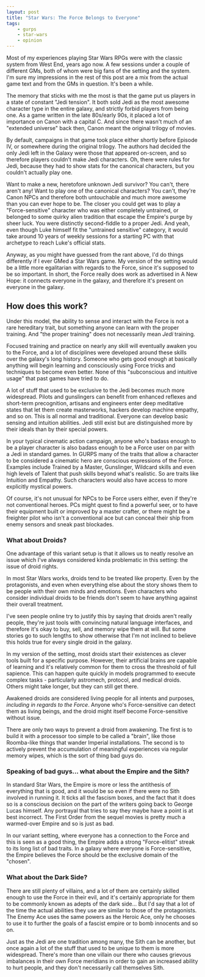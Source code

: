 ```yaml
---
layout: post
title: "Star Wars: The Force Belongs to Everyone"
tags:
    - gurps
    - star-wars
    - opinion
---
```


Most of my experiences playing Star Wars RPGs were with the classic system from
West End, years ago now. A few sessions under a couple of different GMs, both of
whom were big fans of the setting and the system. I'm sure my impressions in the
rest of this post are a mix from the actual game text and from the GMs in
question. It's been a while.

The memory that sticks with me the most is that the game put us players in a
state of constant "Jedi tension". It both sold Jedi as the most awesome
character type in the entire galaxy, and strictly forbid players from being
one. As a game written in the late 80s/early 90s, it placed a lot of importance
on Canon with a capital C. And since there wasn't much of an "extended universe"
back then, Canon meant the original trilogy of movies.

By default, campaigns in that game took place either shortly before Episode IV,
or somewhere during the original trilogy. The authors had decided the only Jedi
left in the Galaxy were those that appeared on-screen, and so therefore players
couldn't make Jedi characters. Oh, there were rules for Jedi, because they had
to show stats for the canonical characters, but you couldn't actually play one.

Want to make a new, heretofore unknown Jedi survivor? You can't, there aren't
any! Want to play one of the canonical characters? You can't, they're Canon NPCs
and therefore both untouchable and much more awesome than you can ever hope to
be. The closer you could get was to play a "Force-sensitive" character who was
either completely untrained, or belonged to some quirky alien tradition that
escape the Empire's purge by sheer luck. You were distinctly second-fiddle to a
proper Jedi. And yeah, even though Luke himself fit the "untrained sensitive"
category, it would take around 10 years of weekly sessions for a starting PC
with that archetype to reach Luke's official stats.

Anyway, as you might have guessed from the rant above, I'd do things differently
if I ever GMed a Star Wars game. My version of the setting would be a little
more egalitarian with regards to the Force, since it's supposed to be so
important. In short, the Force really does work as advertised in A New Hope: it
connects everyone in the galaxy, and therefore it's present on everyone in the
galaxy.

## How does this work?

Under this model, the ability to sense and interact with the Force is not a rare
hereditary trait, but something anyone can learn with the proper training. And
"the proper training" does not necessarily mean _Jedi_ training.

Focused training and practice on nearly any skill will eventually awaken you to
the Force, and a lot of disciplines were developed around these skills over the
galaxy's long history. Someone who gets good enough at basically anything will
begin learning and consciously using Force tricks and techniques to become even
better. None of this "subconscious and intuitive usage" that past games have
tried to do.

A lot of stuff that used to be exclusive to the Jedi becomes much more
widespread. Pilots and gunslingers can benefit from enhanced reflexes and
short-term precognition, artisans and engineers enter deep meditative states
that let them create masterworks, hackers develop machine empathy, and so
on. This is all normal and traditional. Everyone can develop basic sensing and
intuition abilities. Jedi still exist but are distinguished more by their ideals
than by their special powers.

In your typical cinematic action campaign, anyone who's badass enough to be a
player character is also badass enough to be a Force user on par with a Jedi in
standard games. In GURPS many of the traits that allow a character to be
considered a cinematic hero are conscious expressions of the Force. Examples
include Trained by a Master, Gunslinger, Wildcard skills and even high levels of
Talent that push skills beyond what's realistic. So are traits like Intuition
and Empathy. Such characters would also have access to more explicitly mystical
powers.

Of course, it's not unusual for NPCs to be Force users either, even if they're
not conventional heroes. PCs might quest to find a powerful seer, or to have
their equipment built or improved by a master crafter, or there might be a
freighter pilot who isn't a conventional ace but can conceal their ship from
enemy sensors and sneak past blockades.

### What about Droids?

One advantage of this variant setup is that it allows us to neatly resolve an
issue which I've always considered kinda problematic in this setting: the issue
of droid rights.

In most Star Wars works, droids tend to be treated like property. Even by the
protagonists, and even when everything else about the story shows them to be
people with their own minds and emotions. Even characters who consider
individual droids to be friends don't seem to have anything against their
overall treatment.

I've seen people online try to justify this by saying that droids aren't really
people, they're just tools with convincing natural language interfaces, and
therefore it's okay to buy, sell, and memory wipe them at will. But some stories
go to such lengths to show otherwise that I'm not inclined to believe this holds
true for every single droid in the galaxy.

In my version of the setting, most droids start their existences as clever tools
built for a specific purpose. However, their artificial brains are capable of
learning and it's relatively common for them to cross the threshold of full
sapience. This can happen quite quickly in models programmed to execute complex
tasks - particularly astromech, protocol, and medical droids. Others might take
longer, but they can still get there.

Awakened droids are considered living people for all intents and purposes,
_including in regards to the Force_. Anyone who's Force-sensitive can detect
them as living beings, and the droid might itself become Force-sensitive without
issue.

There are only two ways to prevent a droid from awakening. The first is to build
it with a processor too simple to be called a "brain", like those Roomba-like
things that wander Imperial installations. The second is to actively prevent the
accumulation of meaningful experiences via regular memory wipes, which is the
sort of thing bad guys do.

### Speaking of bad guys... what about the Empire and the Sith?

In standard Star Wars, the Empire is more or less the antithesis of everything
that is good, and it would be so even if there were no Sith involved in running
it. It ticks all the fascism boxes, and the fact that it does so is a conscious
decision on the part of the writers going back to George Lucas himself. Any
portrayal that tries to say they maybe have a point is at best incorrect. The
First Order from the sequel movies is pretty much a warmed-over Empire and so is
just as bad.

In our variant setting, where everyone has a connection to the Force and this is
seen as a good thing, the Empire adds a strong "Force-elitist" streak to its
long list of bad traits. In a galaxy where everyone is Force-sensitive, the
Empire believes the Force should be the exclusive domain of the "chosen".

### What about the Dark Side?

There are still plenty of villains, and a lot of them are certainly skilled
enough to use the Force in their evil, and it's certainly appropriate for them
to be commonly known as adepts of the dark side... But I'd say that a lot of the
time the actual abilities they use are similar to those of the protagonists. The
Enemy Ace uses the same powers as the Heroic Ace, only he chooses to use it to
further the goals of a fascist empire or to bomb innocents and so on.

Just as the Jedi are one tradition among many, the Sith can be another, but once
again a lot of the stuff that used to be unique to them is more
widespread. There's more than one villain our there who causes grievous
imbalances in their own Force meridians in order to gain an increased ability to
hurt people, and they don't necessarily call themselves Sith.
